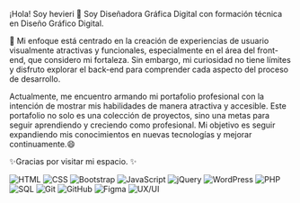 
¡Hola! Soy hevieri 👋
Soy Diseñadora Gráfica Digital con formación técnica en Diseño Gráfico Digital. 

🌱 Mi enfoque está centrado en la creación de experiencias de usuario visualmente atractivas y funcionales, especialmente en el área del front-end, que considero mi fortaleza. Sin embargo, mi curiosidad no tiene límites y disfruto explorar el back-end para comprender cada aspecto del proceso de desarrollo.

Actualmente, me encuentro armando mi portafolio profesional con la intención de mostrar mis habilidades de manera atractiva y accesible. Este portafolio no solo es una colección de proyectos, sino una metas para seguir aprendiendo y creciendo como profesional. Mi objetivo es seguir expandiendo mis conocimientos en nuevas tecnologías y mejorar continuamente.😄

✨Gracias por visitar mi espacio. ✨

![HTML](https://img.shields.io/badge/HTML-%E2%9C%94-orange)
![CSS](https://img.shields.io/badge/CSS-%E2%9C%94-blue)
![Bootstrap](https://img.shields.io/badge/Bootstrap-%E2%9C%94-blueviolet)
![JavaScript](https://img.shields.io/badge/JavaScript-%E2%9C%94-yellow)
![jQuery](https://img.shields.io/badge/jQuery-%E2%9C%94-blue)
![WordPress](https://img.shields.io/badge/WordPress-%E2%9C%94-blue)
![PHP](https://img.shields.io/badge/PHP-%E2%9C%94-blue)
![SQL](https://img.shields.io/badge/SQL-%E2%9C%94-darkblue)
![Git](https://img.shields.io/badge/Git-%E2%9C%94-orange)
![GitHub](https://img.shields.io/badge/GitHub-%E2%9C%94-black)
![Figma](https://img.shields.io/badge/Figma-%E2%9C%94-purple)
![UX/UI](https://img.shields.io/badge/UX%2FUI-%E2%9C%94-green)
<!--
**hevieri/hevieri** is a ✨ _special_ ✨ repository because its `README.md` (this file) appears on your GitHub profile.
![Code Quality](https://img.shields.io/codeclimate/quality/grade/hevieri/readme)

Here are some ideas to get you started:

- 🔭 I’m currently working on ...
- 🌱 I’m currently learning ...
- 👯 I’m looking to collaborate on ...
- 🤔 I’m looking for help with ...
- 💬 Ask me about ...
- 📫 How to reach me: ...
- 😄 Pronouns: ...
- ⚡ Fun fact: ...
-->
